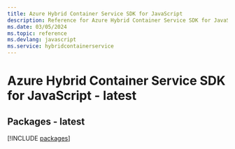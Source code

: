 ```yaml
---
title: Azure Hybrid Container Service SDK for JavaScript
description: Reference for Azure Hybrid Container Service SDK for JavaScript
ms.date: 03/05/2024
ms.topic: reference
ms.devlang: javascript
ms.service: hybridcontainerservice
---
```

# Azure Hybrid Container Service SDK for JavaScript - latest
## Packages - latest
[!INCLUDE [packages](hybrid-container-service-index.md)]